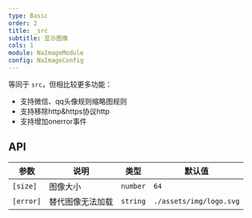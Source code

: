 ```yaml
---
type: Basic
order: 2
title: _src
subtitle: 显示图像
cols: 1
module: NaImageModule
config: NaImageConfig
---
```


等同于 `src`，但相比较更多功能：

+ 支持微信、qq头像规则缩略图规则
+ 支持移除http&https协议http
+ 支持增加onerror事件

## API

参数 | 说明 | 类型 | 默认值
----|------|-----|------
`[size]` | 图像大小 | `number` | `64`
`[error]` | 替代图像无法加载 | `string` | `./assets/img/logo.svg`
